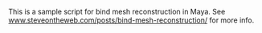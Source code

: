 This is a sample script for bind mesh reconstruction in Maya.  See www.steveontheweb.com/posts/bind-mesh-reconstruction/ for more info.
